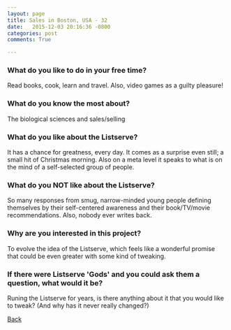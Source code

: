 ```yaml
---
layout: page
title: Sales in Boston, USA - 32
date:   2015-12-03 20:16:36 -0800
categories: post
comments: True

---
```


### What do you like to do in your free time?
<p>Read books, cook, learn and travel. Also, video games as a guilty pleasure!</p>

### What do you know the most about?
<p>The biological sciences and sales/selling</p>

### What do you like about the Listserve?
<p>It has a chance for greatness, every day. It comes as a surprise even still; a small hit of Christmas morning. Also on a meta level it speaks to what is on the mind of a self-selected group of people.</p>

### What do you NOT like about the Listserve?
<p>So many responses from smug, narrow-minded young people defining themselves by their self-centered awareness and their book/TV/movie recommendations. Also, nobody ever writes back.</p>

### Why are you interested in this project?
<p>To evolve the idea of the Listserve, which feels like a wonderful promise that could be even greater with some kind of tweaking.</p>

### If there were Listserve 'Gods' and you could ask them a question, what would it be?
<p>Runing the Listserve for years, is there anything about it that you would like to tweak? (And why has it never really changed?)</p>

[Back][1]

[1]: /home/responders/all